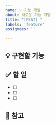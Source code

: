 ```yaml
---
name: 💡 기능 개발
about: 새로운 기능 개발
title: "[FEAT] "
labels: 'feature'
assignees: ''

---
```


## 💡 구현할 기능
<!-- 어떤 기능을 만들 건지 간단히 설명 -->

## ✅ 할 일
- [ ] 
- [ ] 
- [ ] 

## 📎 참고
<!-- 관련 이슈나 참고자료 (선택사항) -->
